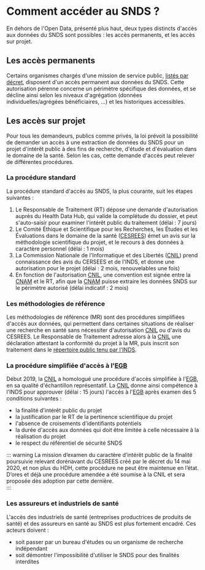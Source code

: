 # Comment accéder au SNDS ?
<!-- SPDX-License-Identifier: MPL-2.0 -->

En dehors de l'Open Data, présenté plus haut, deux types distincts d'accès aux données du SNDS sont possibles : les accès permanents, et les accès sur projet.

## Les accès permanents

Certains organismes chargés d'une mission de service public, [listés par décret](https://www.legifrance.gouv.fr/affichTexte.do?cidTexte=JORFTEXT000033702840&categorieLien=id), disposent d'un accès permanent aux données du SNDS.
Cette autorisation pérenne concerne un périmètre spécifique des données, et se décline ainsi selon les niveaux d'agrégation (données individuelles/agrégées bénéficiaires, …) et les historiques accessibles.

## Les accès sur projet

Pour tous les demandeurs, publics comme privés, la loi prévoit la possibilité de demander un accès à une extraction de données du SNDS pour un projet d'intérêt public à des fins de recherche, d'étude et d'évaluation dans le domaine de la santé.
Selon les cas, cette demande d'accès peut relever de différentes procédures.

### La procédure standard

La procédure standard d'accès au SNDS, la plus courante, suit les étapes suivantes :

1. Le Responsable de Traitement (RT) dépose une demande d'autorisation auprès du Health Data Hub, qui valide la complétude du dossier, et peut s'auto-saisir pour examiner l'intérêt public du traitement (délai : 7 jours)
2. Le Comité Éthique et Scientifique pour les Recherches, les Études et les Évaluations dans le domaine de la santé ([CESREES](https://www.health-data-hub.fr/cesrees)) émet un avis sur la méthodologie scientifique du projet, et le recours à des données à caractère personnel (délai : 1 mois)
3. La Commission Nationale de l'Informatique et des Libertés ([CNIL](../glossaire/CNIL.md)) prend connaissance des avis du CERSEES et de l'INDS, et donne une autorisation pour le projet (délai : 2 mois, renouvelables une fois)
4. En fonction de l'autorisation [CNIL](../glossaire/CNIL.md), une convention est signée entre la [CNAM](../glossaire/Cnam.md) et le RT, afin que la [CNAM](../glossaire/Cnam.md) puisse extraire les données SNDS sur le périmètre autorisé (délai indicatif : 2 mois)

### Les méthodologies de référence

Les méthodologies de référence (MR) sont des procédures simplifiées d'accès aux données, qui permettent dans certaines situations de réaliser une recherche en santé sans nécessiter d'autorisation [CNIL](../glossaire/CNIL.md) ou d'avis du CESREES.
Le Responsable de Traitement adresse alors à la [CNIL](../glossaire/CNIL.md) une déclaration attestant la conformité du projet à la MR, puis inscrit son traitement dans le [répertoire public tenu par l'INDS](https://www.indsante.fr/fr/repertoire-public-des-etudes-realisees-sous-mr).

### La procédure simplifiée d'accès à l'[EGB](../glossaire/EGB.md)

Début 2019, la [CNIL](../glossaire/CNIL.md) a homologué une procédure d'accès simplifiée à l'[EGB](../glossaire/EGB.md), en sa qualité d'échantillon représentatif.
La [CNIL](../glossaire/CNIL.md) donne ainsi compétence à l'INDS pour approuver (délai : 15 jours) l'accès à l'[EGB](../glossaire/EGB.md) après examen des 5 conditions suivantes :

- la finalité d'intérêt public du projet
- la justification par le RT de la pertinence scientifique du projet
- l'absence de croisements d'identifiants potentiels
- la durée d'accès aux données qui doit être limitée à celle nécessaire à la réalisation du projet
- le respect du référentiel de sécurité SNDS

::: warning
La mission d’examen du caractère d’intérêt public de la finalité poursuivie relevant dorénavant du CESREES créé par le décret du 14 mai 2020, et non plus du HDH, cette procédure ne peut être maintenue en l’état. 
D’ores et déjà une procédure amendée a été soumise à la CNIL et sera proposée dès adoption par cette dernière.  
:::

### Les assureurs et industriels de santé

L'accès des industriels de santé (entreprises productrices de produits de santé) et des assureurs en santé au SNDS est plus fortement encadré.
Ces acteurs doivent :

- soit passer par un bureau d'études ou un organisme de recherche indépendant
- soit démontrer l'impossibilité d'utiliser le SNDS pour des finalités interdites